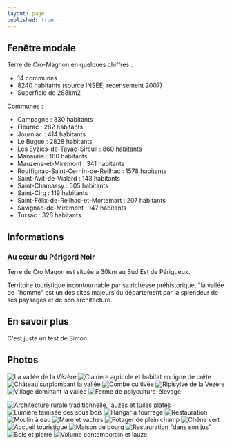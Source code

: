 ```yaml
---
layout: page
published: true
---
```


## Fenêtre modale
Terre de Cro-Magnon en quelques chiffres :
- 14 communes
- 8240 habitants (source INSEE, recensement 2007)
- Superficie de 288km2

Communes :
- Campagne : 330 habitants
- Fleurac : 282 habitants
- Journiac : 414 habitants
- Le Bugue : 2828 habitants
- Les Eyzies-de-Tayac-Sireuil : 860 habitants
- Manaurie : 160 habitants
- Mauzens-et-Miremont : 341 habitants
- Rouffignac-Saint-Cernin-de-Reilhac : 1578 habitants
- Saint-Avit-de-Vialard : 143 habitants
- Saint-Chamassy : 505 habitants
- Saint-Cirq : 119 habitants
- Saint-Félix-de-Reilhac-et-Mortemart : 207 habitants
- Savignac-de-Miremont : 147 habitants
- Tursac : 326 habitants

## Informations
### Au cœur du Périgord Noir
Terre de Cro Magon est située à 30km au Sud Est de Périgueux.

Territoire touristique incontournable par sa richesse préhistorique, "la vallée de l'homme" est un  des sites majeurs du département par la splendeur de ses paysages et de son architecture.

## En savoir plus
C'est juste un test de Simon.

## Photos
![La vallée de la Vézère](data/images/9/portrait/CRO_MAGNON_croquis.jpg)
![Clairière agricole et habitat en ligne de crête](data/images/9/portrait/CRO_MAGNON_P3_01.jpg)
![Château surplombant la vallée](data/images/9/portrait/CRO_MAGNON_P5_08.jpg)
![Combe cultivée](data/images/9/portrait/CROMAGNON_CHEM5.jpg)
![Ripisylve de la Vézère](data/images/9/portrait/CRO_MAGNON_P2_01.jpg)
![Village dominant la vallée](data/images/9/portrait/CROMAGNON_CHEM8.jpg)
![Ferme de polyculture-élevage](data/images/9/portrait/CRO_MAGNON_P5_05.jpg)

![Architecture rurale traditionnelle, lauzes et tuiles plates](data/images/9/portrait/CRO_MAGNON_P4_07.jpg)
![Lumière tamisée des sous bois](data/images/9/portrait/CRO_MAGNON_P3_06.jpg)
![Hangar à fourrage](data/images/9/portrait/CRO_MAGNON_P4_06.jpg)
![Restauration](data/images/9/portrait/CROMAGNON_CHEM4.jpg)
![Moulin à eau](data/images/9/portrait/CROMAGNON_CHEM3.jpg)
![Mare et vaches](data/images/9/portrait/CRO_MAGNON_P2_05.jpg)
![Potager de plein champ](data/images/9/portrait/CRO_MAGNON_P2_06.jpg)
![Chêne vert](data/images/9/portrait/CRO_MAGNON_D5_R09.jpg)
![Accueil touristique](data/images/9/portrait/CRO_MAGNON_P4_08.jpg)
![Maison de bourg](data/images/9/portrait/CRO_MAGNON_P5_01.jpg)
![Restauration "dans son jus"](data/images/9/portrait/CRO_MAGNON_P5_07.jpg)
![Bois et pierre](data/images/9/portrait/CRO_MAGNON_P5_02.jpg)
![Volume contemporain et lauze](data/images/9/portrait/CROMAGNON_CHEM2.jpg)







